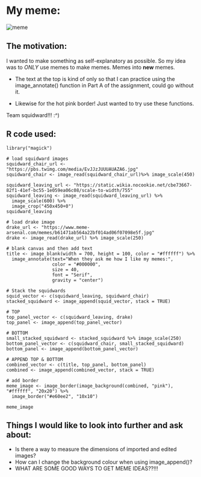 # My meme:

![meme](https://user-images.githubusercontent.com/65698262/159200662-6f8f4f2c-a15b-4b47-900e-4a560c586734.png)

## The motivation:

I wanted to make something as self-explanatory as possible. So my idea was to *ONLY* use memes to make memes. Memes into **new** memes. 

- The text at the top is kind of only so that I can practice using the image_annotate() function in Part A of the assignment, could go without it. 

- Likewise for the hot pink border! Just wanted to try use these functions. 

Team squidward!!! :^)

## R code used:

```{r, echo=TRUE}
library("magick")

# load squidward images
squidward_chair_url <- "https://pbs.twimg.com/media/EvJJzJUUUAUAZA6.jpg"
squidward_chair <- image_read(squidward_chair_url)%>% image_scale(450)

squidward_leaving_url <- "https://static.wikia.nocookie.net/cbe73667-82f1-41ef-bc55-1e059ea06c08/scale-to-width/755"
squidward_leaving <- image_read(squidward_leaving_url) %>%
  image_scale(600) %>% 
  image_crop("450x450+0")
squidward_leaving

# load drake image
drake_url <- "https://www.meme-arsenal.com/memes/b61471ab564a22bf014ad06f07098e5f.jpg"
drake <- image_read(drake_url) %>% image_scale(250)

# blank canvas and then add text
title <- image_blank(width = 700, height = 100, color = "#ffffff") %>% 
  image_annotate(text="When they ask me how I like my memes:",
                 color = "#000000",
                 size = 40,
                 font = "Serif",
                 gravity = "center")

# Stack the squidwards
squid_vector <- c(squidward_leaving, squidward_chair)
stacked_squidward <- image_append(squid_vector, stack = TRUE)

# TOP
top_panel_vector <- c(squidward_leaving, drake)
top_panel <- image_append(top_panel_vector) 

# BOTTOM
small_stacked_squidward <- stacked_squidward %>% image_scale(250)
bottom_panel_vector <- c(squidward_chair, small_stacked_squidward)
bottom_panel <- image_append(bottom_panel_vector) 

# APPEND TOP & BOTTOM
combined_vector <- c(title, top_panel, bottom_panel)
combined <- image_append(combined_vector, stack = TRUE)

# add border
meme_image <- image_border(image_background(combined, "pink"), "#ffffff", "20x20") %>%
  image_border("#e60ee2", "10x10")

meme_image
```

## Things I would like to look into further and ask about:

- Is there a way to measure the dimensions of imported and edited images?
- How can I change the background colour when using image_append()?
- WHAT ARE SOME GOOD WAYS TO GET MEME IDEAS??!!!

